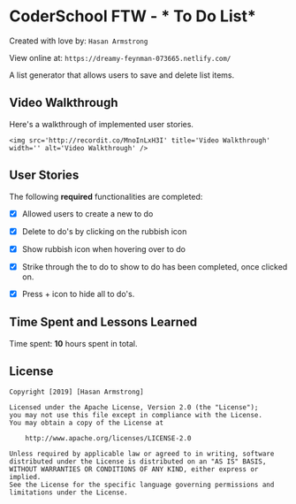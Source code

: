# CoderSchool FTW - * To Do List*

Created with love by: `Hasan Armstrong`
  
View online at: `https://dreamy-feynman-073665.netlify.com/`
  
A list generator that allows users to save and delete list items.

## Video Walkthrough

Here's a walkthrough of implemented user stories.


```
<img src='http://recordit.co/MnoInLxH3I' title='Video Walkthrough' width='' alt='Video Walkthrough' />
```

## User Stories

The following **required** functionalities are completed:

* [x] Allowed users to create a new to do
* [x] Delete to do's by clicking on the rubbish icon
* [x] Show rubbish icon when hovering over to do
* [x] Strike through the to do to show to do has been completed, once clicked on.
* [x] Press + icon to hide all to do's.


## Time Spent and Lessons Learned

Time spent: **10** hours spent in total.



## License

    Copyright [2019] [Hasan Armstrong]

    Licensed under the Apache License, Version 2.0 (the "License");
    you may not use this file except in compliance with the License.
    You may obtain a copy of the License at

        http://www.apache.org/licenses/LICENSE-2.0

    Unless required by applicable law or agreed to in writing, software
    distributed under the License is distributed on an "AS IS" BASIS,
    WITHOUT WARRANTIES OR CONDITIONS OF ANY KIND, either express or implied.
    See the License for the specific language governing permissions and
    limitations under the License.